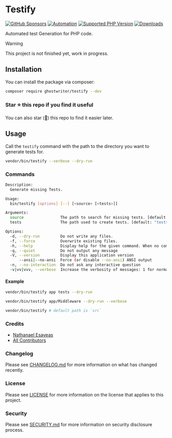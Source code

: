 # Testify

[![GitHub Sponsors](https://img.shields.io/github/sponsors/ghostwriter?label=Sponsor+@ghostwriter/testify&logo=GitHub+Sponsors)](https://github.com/sponsors/ghostwriter)
[![Automation](https://github.com/ghostwriter/testify/actions/workflows/automation.yml/badge.svg)](https://github.com/ghostwriter/testify/actions/workflows/automation.yml)
[![Supported PHP Version](https://badgen.net/packagist/php/ghostwriter/testify?color=8892bf)](https://www.php.net/supported-versions)
[![Downloads](https://badgen.net/packagist/dt/ghostwriter/testify?color=blue)](https://packagist.org/packages/ghostwriter/testify)

Automated test Generation for PHP code.

> [!WARNING]
>
> This project is not finished yet, work in progress.

## Installation

You can install the package via composer:

``` bash
composer require ghostwriter/testify --dev
```

### Star ⭐️ this repo if you find it useful

You can also star (🌟) this repo to find it easier later.

## Usage

Call the `testify` command with the path to the directory you want to generate tests for.

```sh
vendor/bin/testify --verbose --dry-run
```

### Commands

```sh
Description:
  Generate missing Tests.

Usage:
  bin/testify [options] [--] [<source> [<tests>]]

Arguments:
  source                The path to search for missing tests. [default: "src"]
  tests                 The path used to create tests. [default: "tests"]

Options:
  -d, --dry-run         Do not write any files.
  -f, --force           Overwrite existing files.
  -h, --help            Display help for the given command. When no command is given display help for the bin/testify command
  -q, --quiet           Do not output any message
  -V, --version         Display this application version
      --ansi|--no-ansi  Force (or disable --no-ansi) ANSI output
  -n, --no-interaction  Do not ask any interactive question
  -v|vv|vvv, --verbose  Increase the verbosity of messages: 1 for normal output, 2 for more verbose output and 3 for debug
```

#### Example
```sh
vendor/bin/testify app tests --dry-run

vendor/bin/testify app/Middleware --dry-run --verbose

vendor/bin/testify # default path is `src`
```

### Credits

- [Nathanael Esayeas](https://github.com/ghostwriter)
- [All Contributors](https://github.com/ghostwriter/testify/contributors)

### Changelog

Please see [CHANGELOG.md](./CHANGELOG.md) for more information on what has changed recently.

### License

Please see [LICENSE](./LICENSE) for more information on the license that applies to this project.

### Security

Please see [SECURITY.md](./SECURITY.md) for more information on security disclosure process.
